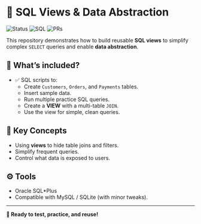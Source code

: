 # 📌 SQL Views & Data Abstraction

![Status](https://img.shields.io/badge/Status-Completed-brightgreen)
![SQL](https://img.shields.io/badge/Language-SQL-blue)
![PRs](https://img.shields.io/badge/PRs-Welcome-orange)

This repository demonstrates how to build reusable **SQL views** to simplify complex `SELECT` queries and enable **data abstraction**.

## 📂 What’s included?

- ✅ SQL scripts to:
  - Create `Customers`, `Orders`, and `Payments` tables.
  - Insert sample data.
  - Run multiple practice SQL queries.
  - Create a **VIEW** with a multi-table `JOIN`.
  - Use the view for simple, clean queries.

## 🎯 Key Concepts

- Using **views** to hide table joins and filters.
- Simplify frequent queries.
- Control what data is exposed to users.

## ⚙️ Tools

- Oracle SQL*Plus  
- Compatible with MySQL / SQLite (with minor tweaks).

---

**🚀 Ready to test, practice, and reuse!**
